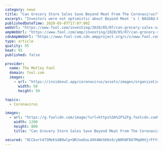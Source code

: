 ```yaml
---
category: news
title: "Can Grocery Store Sales Save Beyond Meat From The Coronavirus?"
excerpt: "Investors were not optimistic about Beyond Meat 's ( NASDAQ:BYND) chances heading into earnings day. One oft-repeated question: With the coronavirus pandemic shutting down so many restaurants, schools,"
publishedDateTime: 2020-05-07T17:07:00Z
webUrl: "https://www.fool.com/investing/2020/05/07/can-grocery-sales-save-beyond-meat-coronavirus.aspx"
ampWebUrl: "https://www.fool.com/amp/investing/2020/05/07/can-grocery-sales-save-beyond-meat-coronavirus.aspx"
cdnAmpWebUrl: "https://www-fool-com.cdn.ampproject.org/c/s/www.fool.com/amp/investing/2020/05/07/can-grocery-sales-save-beyond-meat-coronavirus.aspx"
type: article
quality: 95
heat: 95
published: false

provider:
  name: The Motley Fool
  domain: fool.com
  images:
    - url: "https://insideout.app/coronavirus/assets/images/organizations/fool.com-50x50.jpg"
      width: 50
      height: 50

topics:
  - Coronavirus

images:
  - url: "https://g.foolcdn.com/image/?url=https%3A%2F%2Fg.foolcdn.com%2Feditorial%2Fimages%2F572452%2Fhamburger.jpg&w=1200&op=resize"
    width: 1200
    height: 800
    title: "Can Grocery Store Sales Save Beyond Meat From The Coronavirus?"

secured: "OCCkurt47SMekSdBOwlp+QRJoeDuL49X4Wn560x9/yN0hNFDO7Mq6HVjrFYYrY950af4jcp2jm4PIpiWVdQOYCSBclKXUS6IZoP/2T4ppQ/IrM3zU0lrxi4iClPoLe5SIn6oZVHs37/Gwgkiyr+bLdv7i11n5gQypPdkIR+XksARfWpYCRL962mOSCDBBuP4X8NMWDxkF2YgfFp9c//Wf4mlbG/tyoJs0DBeV2bx8vI3QY1eZCvWnhP5pjsbwg/dCsmF4t5zHI58xSozflS3d2bUdl7n8upELRFYEpg3PU2bob2G4VP8baXr6a0em0E8OlLIFzjs2NJiYD63tsP/ZQ7/4kd5U8Z4OmmiTpqDtAcrLGS+ZeMpHD/L43p/WfOihc9a57/cNJY+EOfevniuNJby1TcuxJ1NIcoj2GJnXxMlAGje/AqXdxL6Hl4fS+/krTugUIx6TNy0m5Hlu5sBdcrIRcYj3sjDqPsY1nlAIcU=;45Q6zypbi9cTmA36imnZAA=="
---
```


